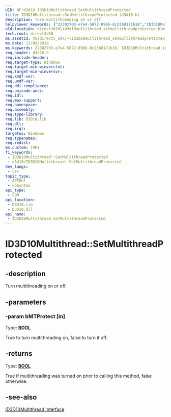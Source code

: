 ```yaml
---
UID: NF:d3d10.ID3D10Multithread.SetMultithreadProtected
title: ID3D10Multithread::SetMultithreadProtected (d3d10.h)
description: Turn multithreading on or off.
helpviewer_keywords: ["22302703-e7e4-5872-896b-8c2360171b16","ID3D10Multithread interface [Direct3D 10]","SetMultithreadProtected method","ID3D10Multithread.SetMultithreadProtected","ID3D10Multithread::SetMultithreadProtected","SetMultithreadProtected","SetMultithreadProtected method [Direct3D 10]","SetMultithreadProtected method [Direct3D 10]","ID3D10Multithread interface","d3d10/ID3D10Multithread::SetMultithreadProtected","direct3d10.id3d10multithread_setmultithreadprotected"]
old-location: direct3d10\id3d10multithread_setmultithreadprotected.htm
tech.root: direct3d10
ms.assetid: VS|directx_sdk|~\id3d10multithread_setmultithreadprotected.htm
ms.date: 12/05/2018
ms.keywords: 22302703-e7e4-5872-896b-8c2360171b16, ID3D10Multithread interface [Direct3D 10],SetMultithreadProtected method, ID3D10Multithread.SetMultithreadProtected, ID3D10Multithread::SetMultithreadProtected, SetMultithreadProtected, SetMultithreadProtected method [Direct3D 10], SetMultithreadProtected method [Direct3D 10],ID3D10Multithread interface, d3d10/ID3D10Multithread::SetMultithreadProtected, direct3d10.id3d10multithread_setmultithreadprotected
req.header: d3d10.h
req.include-header: 
req.target-type: Windows
req.target-min-winverclnt: 
req.target-min-winversvr: 
req.kmdf-ver: 
req.umdf-ver: 
req.ddi-compliance: 
req.unicode-ansi: 
req.idl: 
req.max-support: 
req.namespace: 
req.assembly: 
req.type-library: 
req.lib: D3D10.lib
req.dll: 
req.irql: 
targetos: Windows
req.typenames: 
req.redist: 
ms.custom: 19H1
f1_keywords:
 - ID3D10Multithread::SetMultithreadProtected
 - d3d10/ID3D10Multithread::SetMultithreadProtected
dev_langs:
 - c++
topic_type:
 - APIRef
 - kbSyntax
api_type:
 - COM
api_location:
 - D3D10.lib
 - D3D10.dll
api_name:
 - ID3D10Multithread.SetMultithreadProtected
---
```


# ID3D10Multithread::SetMultithreadProtected


## -description

Turn multithreading on or off.

## -parameters

### -param bMTProtect [in]

Type: <b><a href="https://docs.microsoft.com/windows/desktop/WinProg/windows-data-types">BOOL</a></b>

True to turn multithreading on, false to turn it off.

## -returns

Type: <b><a href="https://docs.microsoft.com/windows/desktop/WinProg/windows-data-types">BOOL</a></b>

True if multithreading was turned on prior to calling this method, false otherwise.

## -see-also

<a href="https://docs.microsoft.com/windows/desktop/api/d3d10/nn-d3d10-id3d10multithread">ID3D10Multithread Interface</a>

